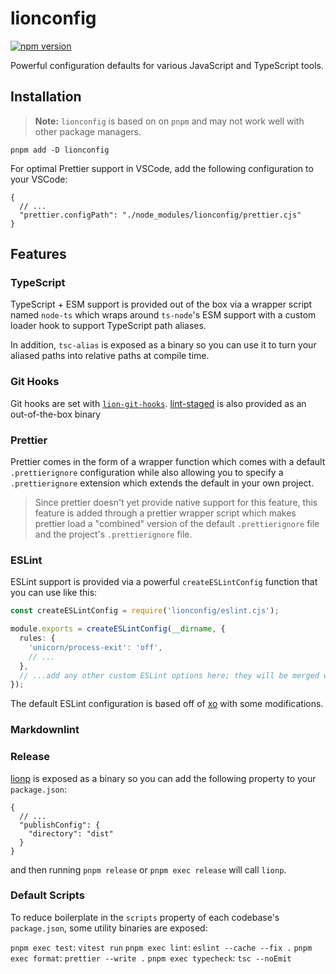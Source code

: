 # lionconfig

[![npm version](https://img.shields.io/npm/v/lionconfig)](https://npmjs.com/package/lionconfig)

Powerful configuration defaults for various JavaScript and TypeScript tools.

## Installation

> **Note:** `lionconfig` is based on on `pnpm` and may not work well with other package managers.

```shell
pnpm add -D lionconfig
```

For optimal Prettier support in VSCode, add the following configuration to your VSCode:

```jsonc
{
  // ...
  "prettier.configPath": "./node_modules/lionconfig/prettier.cjs"
}
```

## Features

### TypeScript

TypeScript + ESM support is provided out of the box via a wrapper script named `node-ts` which wraps around `ts-node`'s ESM support with a custom loader hook to support TypeScript path aliases.

In addition, `tsc-alias` is exposed as a binary so you can use it to turn your aliased paths into relative paths at compile time.

### Git Hooks

Git hooks are set with [`lion-git-hooks`](https://github.com/leonzalion/lion-git-hooks). [lint-staged](https://github.com/okonet/lint-staged) is also provided as an out-of-the-box binary

### Prettier

Prettier comes in the form of a wrapper function which comes with a default `.prettierignore` configuration while also allowing you to specify a `.prettierignore` extension which extends the default in your own project.

> Since prettier doesn't yet provide native support for this feature, this feature is added through a prettier wrapper script which makes prettier load a "combined" version of the default `.prettierignore` file and the project's `.prettierignore` file.

### ESLint

ESLint support is provided via a powerful `createESLintConfig` function that you can use like this:

```typescript
const createESLintConfig = require('lionconfig/eslint.cjs');

module.exports = createESLintConfig(__dirname, {
  rules: {
    'unicorn/process-exit': 'off',
    // ...
  },
  // ...add any other custom ESLint options here; they will be merged with the default ESLint configuration
});
```

The default ESLint configuration is based off of [xo](https://github.com/xojs/xo) with some modifications.

### Markdownlint

### Release

[lionp](https://github.com/leonzalion/lionp) is exposed as a binary so you can add the following property to your `package.json`:

```jsonc
{
  // ...
  "publishConfig": {
    "directory": "dist"
  }
}
```

and then running `pnpm release` or `pnpm exec release` will call `lionp`.

### Default Scripts

To reduce boilerplate in the `scripts` property of each codebase's `package.json`, some utility binaries are exposed:

`pnpm exec test`: `vitest run`
`pnpm exec lint`: `eslint --cache --fix .`
`pnpm exec format`: `prettier --write .`
`pnpm exec typecheck`: `tsc --noEmit`
